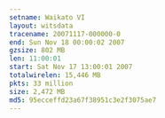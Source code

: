```yaml
---
setname: Waikato VI
layout: witsdata
tracename: 20071117-000000-0
end: Sun Nov 18 00:00:02 2007
gzsize: 802 MB
len: 11:00:01
start: Sat Nov 17 13:00:01 2007
totalwirelen: 15,446 MB
pkts: 33 million
size: 2,472 MB
md5: 95ecceffd23a67f38951c3e2f3075ae7
---
```

